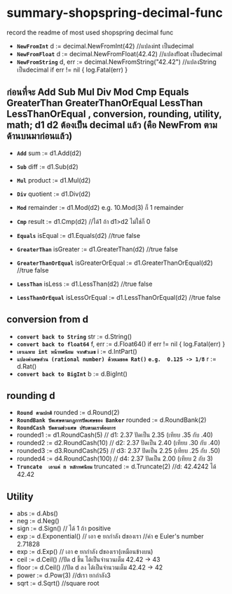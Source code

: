 # summary-shopspring-decimal-func
record the readme of most used shopspring decimal func
- **`NewFromInt`**
  d := decimal.NewFromInt(42)   //แปลงint เป็นdecimal
- **`NewFromFloat`**
  d := decimal.NewFromFloat(42.42)   //แปลงfloat เป็นdecimal
- **`NewFromString`**
  d, err := decimal.NewFromString("42.42")   //แปลงString เป็นdecimal
  if err != nil {
    log.Fatal(err)
  }
## ก่อนที่จะ Add Sub Mul Div Mod Cmp Equals GreaterThan GreaterThanOrEqual LessThan LessThanOrEqual , conversion, rounding, utility, math; d1 d2 ต้องเป็น decimal แล้ว (คือ NewFrom ตามด้านบนมาก่อนแล้ว)
- **`Add`**
  sum := d1.Add(d2)
- **`Sub`**
  diff := d1.Sub(d2)
- **`Mul`**
  product := d1.Mul(d2)
- **`Div`**
  quotient := d1.Div(d2)
- **`Mod`**
  remainder := d1.Mod(d2)   e.g. 10.Mod(3) ก็ 1 remainder

- **`Cmp`**
  result := d1.Cmp(d2)    //ได้1 ถ้า d1>d2  ไม่ใช่ก็ 0
- **`Equals`**
  isEqual := d1.Equals(d2)   //true false
- **`GreaterThan`**
  isGreater := d1.GreaterThan(d2)   //true false
- **`GreaterThanOrEqual`**
  isGreaterOrEqual := d1.GreaterThanOrEqual(d2)   //true false
- **`LessThan`**
  isLess := d1.LessThan(d2)   //true false
- **`LessThanOrEqual`**
  isLessOrEqual := d1.LessThanOrEqual(d2)   //true false
  
## conversion from d
- **`convert back to String`**
  str := d.String()
- **`convert back to float64`**
  f, err := d.Float64()
  if err != nil {
      log.Fatal(err)
  }
- **`เอาเฉพาะ int หน้าทศนิยม จากตัวเลข`**
  i := d.IntPart()
- **`แปลงค่าเศษส่วน (rational number) ด้วยเมธอด Rat()`**
  **`e.g.  0.125 -> 1/8`**
  r := d.Rat()
- **`convert back to BigInt`**
  b := d.BigInt()
  
## rounding d
- **`Round ตามปกติ`**
  rounded := d.Round(2)
- **`RoundBank ปัดเศษตามกฎการปัดเศษของ Banker`**
  rounded := d.RoundBank(2)
- **`RoundCash ปัดตามช่วงเศษ ปรับตามเราต้องการ`**
- rounded1 := d1.RoundCash(5)  // d1: 2.37 ปัดเป็น 2.35 (เทียบ .35 กับ .40)
- rounded2 := d2.RoundCash(10)  // d2: 2.37 ปัดเป็น 2.40 (เทียบ .30 กับ .40)
- rounded3 := d3.RoundCash(25)  // d3: 2.37 ปัดเป็น 2.25 (เทียบ .25 กับ .50)
- rounded4 := d4.RoundCash(100)  // d4: 2.37 ปัดเป็น 2.00 (เทียบ 2 กับ 3)
- **`Truncate  เอาแค่ n หลักทศนิยม`**
  truncated := d.Truncate(2)   //d: 42.4242 ได้ 42.42

## Utility
- abs := d.Abs()
- neg := d.Neg()
- sign := d.Sign()  // ได้ 1 ถ้า positive
- exp := d.Exponential()  // เอา e ยกกำลัง dของเรา //ค่า e Euler's number 2.71828
- exp := d.Exp()  // เอา e ยกกำลัง dของเรา(เหมือนข้างบน)
- ceil := d.Ceil()  //ปัด d ขึ้น ได้เป็นจำนวนเต็ม   42.42 -> 43
- floor := d.Ceil()  //ปัด d ลง ได้เป็นจำนวนเต็ม   42.42 -> 42
- power := d.Pow(3)  //dเรา ยกกำลัง3
- sqrt := d.Sqrt()  //square root
   
